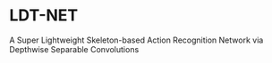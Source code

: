 # LDT-NET
A Super Lightweight Skeleton-based Action Recognition Network via Depthwise Separable Convolutions
